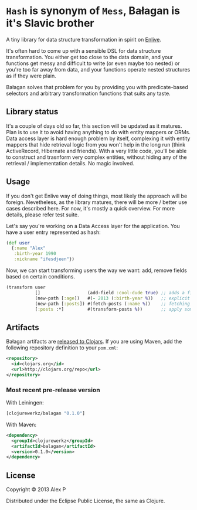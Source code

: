 # `Hash` is synonym of `Mess`, Bałagan is it's Slavic brother

A tiny library for data structure transformation in spirit on [Enlive](https://github.com/cgrand/enlive).

It's often hard to come up with a sensible DSL for data structure transformation. You either get
too close to the data domain, and your functions get messy and difficult to write (or even maybe
too nested) or you're too far away from data, and your functions operate nested structures as if
they were plain.

Bałagan solves that problem for you by providing you with predicate-based selectors and arbitrary
transformation functions that suits any taste.

## Library status

It's a couple of days old so far, this section will be updated as it matures. Plan is to use it
to avoid having anything to do with entity mappers or ORMs. Data access layer is hard enough
problem by itself, complexing it with entity mappers that hide retrieval logic from you won't
help in the long run (think ActiveRecord, Hibernate and friends). With a very little code,
you'll be able to construct and trasnform very complex entities, without hiding any of the
retrieval / implementation details. No magic involved.

## Usage

If you don't get Enlive way of doing things, most likely the approach will be foreign. Nevetheless,
as the library matures, there will be more / better use cases described here. For now, it's mostly
a quick overview. For more details, please refer test suite.

Let's say you're working on a Data Access layer for the application. You have a user entry
represented as hash:

```clojure
(def user
  {:name "Alex"
   :birth-year 1990
   :nickname "ifesdjeen"})
```

Now, we can start transforming users the way we want: add, remove fields based on certain conditions.

```clojure
(transform user
           []                  (add-field :cool-dude true) ;; adds a field :cool-dude with value true
           (new-path [:age])   #(- 2013 (:birth-year %))   ;; explicit adding of a new field, calculated from the existing data
           (new-path [:posts]) #(fetch-posts (:name %))    ;; fetching some related data from the DB
           [:posts :*]         #(transform-posts %))       ;; apply some transformations to all the fetched posts, if there are any
```

## Artifacts

Bałagan artifacts are [released to Clojars](https://clojars.org/clojurewerkz/balagan). If you are using Maven, add the following repository definition to your `pom.xml`:

``` xml
<repository>
  <id>clojars.org</id>
  <url>http://clojars.org/repo</url>
</repository>
```

### Most recent pre-release version

With Leiningen:

```clojure
[clojurewerkz/balagan "0.1.0"]
```

With Maven:

```xml
<dependency>
  <groupId>clojurewerkz</groupId>
  <artifactId>balagan</artifactId>
  <version>0.1.0</version>
</dependency>
```

## License

Copyright © 2013 Alex P

Distributed under the Eclipse Public License, the same as Clojure.
